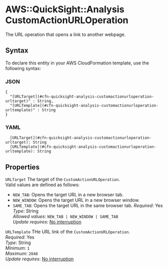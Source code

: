 # AWS::QuickSight::Analysis CustomActionURLOperation<a name="aws-properties-quicksight-analysis-customactionurloperation"></a>

The URL operation that opens a link to another webpage\.

## Syntax<a name="aws-properties-quicksight-analysis-customactionurloperation-syntax"></a>

To declare this entity in your AWS CloudFormation template, use the following syntax:

### JSON<a name="aws-properties-quicksight-analysis-customactionurloperation-syntax.json"></a>

```
{
  "[URLTarget](#cfn-quicksight-analysis-customactionurloperation-urltarget)" : String,
  "[URLTemplate](#cfn-quicksight-analysis-customactionurloperation-urltemplate)" : String
}
```

### YAML<a name="aws-properties-quicksight-analysis-customactionurloperation-syntax.yaml"></a>

```
  [URLTarget](#cfn-quicksight-analysis-customactionurloperation-urltarget): String
  [URLTemplate](#cfn-quicksight-analysis-customactionurloperation-urltemplate): String
```

## Properties<a name="aws-properties-quicksight-analysis-customactionurloperation-properties"></a>

`URLTarget` <a name="cfn-quicksight-analysis-customactionurloperation-urltarget"></a>
The target of the `CustomActionURLOperation`\.  
Valid values are defined as follows:

- `NEW_TAB`: Opens the target URL in a new browser tab\.
- `NEW_WINDOW`: Opens the target URL in a new browser window\.
- `SAME_TAB`: Opens the target URL in the same browser tab\.
  _Required_: Yes  
  _Type_: String  
  _Allowed values_: `NEW_TAB | NEW_WINDOW | SAME_TAB`  
  _Update requires_: [No interruption](https://docs.aws.amazon.com/AWSCloudFormation/latest/UserGuide/using-cfn-updating-stacks-update-behaviors.html#update-no-interrupt)

`URLTemplate` <a name="cfn-quicksight-analysis-customactionurloperation-urltemplate"></a>
THe URL link of the `CustomActionURLOperation`\.  
_Required_: Yes  
_Type_: String  
_Minimum_: `1`  
_Maximum_: `2048`  
_Update requires_: [No interruption](https://docs.aws.amazon.com/AWSCloudFormation/latest/UserGuide/using-cfn-updating-stacks-update-behaviors.html#update-no-interrupt)
